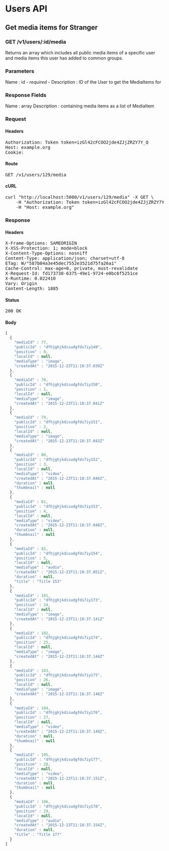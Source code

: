 # Users API

## Get media items for Stranger

### GET /v1/users/:id/media

Returns an array which includes all public media items of a specific user and media items this user has added to common groups.

### Parameters

Name : id *- required -*
Description : ID of the User to get the MediaItems for


### Response Fields

Name : array
Description : containing media items as a list of MediaItem

### Request

#### Headers

<pre>Authorization: Token token=izGl42cFCOO2jde4ZJjZRZY7Y_Q
Host: example.org
Cookie: </pre>

#### Route

<pre>GET /v1/users/129/media</pre>

#### cURL

<pre class="request">curl &quot;http://localhost:5000/v1/users/129/media&quot; -X GET \
	-H &quot;Authorization: Token token=izGl42cFCOO2jde4ZJjZRZY7Y_Q&quot; \
	-H &quot;Host: example.org&quot;</pre>

### Response

#### Headers

<pre>X-Frame-Options: SAMEORIGIN
X-XSS-Protection: 1; mode=block
X-Content-Type-Options: nosniff
Content-Type: application/json; charset=utf-8
ETag: W/&quot;587b04a3e45dec7552e3521d75fa26a1&quot;
Cache-Control: max-age=0, private, must-revalidate
X-Request-Id: fd173730-6375-49e1-9724-e0bc6f5251ce
X-Runtime: 0.022410
Vary: Origin
Content-Length: 1885</pre>

#### Status

<pre>200 OK</pre>

#### Body

```javascript
[
  {
    "mediaId" : 77,
    "publicId" : "dfhjghjkdisudgfds7iy149",
    "position" : 0,
    "localId" : null,
    "mediaType" : "image",
    "createdAt" : "2015-12-23T11:18:37.039Z"
  },
  {
    "mediaId" : 78,
    "publicId" : "dfhjghjkdisudgfds7iy150",
    "position" : 1,
    "localId" : null,
    "mediaType" : "image",
    "createdAt" : "2015-12-23T11:18:37.041Z"
  },
  {
    "mediaId" : 79,
    "publicId" : "dfhjghjkdisudgfds7iy151",
    "position" : 2,
    "localId" : null,
    "mediaType" : "image",
    "createdAt" : "2015-12-23T11:18:37.043Z"
  },
  {
    "mediaId" : 80,
    "publicId" : "dfhjghjkdisudgfds7iy152",
    "position" : 3,
    "localId" : null,
    "mediaType" : "video",
    "createdAt" : "2015-12-23T11:18:37.046Z",
    "duration" : null,
    "thumbnail" : null
  },
  {
    "mediaId" : 81,
    "publicId" : "dfhjghjkdisudgfds7iy153",
    "position" : 4,
    "localId" : null,
    "mediaType" : "video",
    "createdAt" : "2015-12-23T11:18:37.048Z",
    "duration" : null,
    "thumbnail" : null
  },
  {
    "mediaId" : 82,
    "publicId" : "dfhjghjkdisudgfds7iy154",
    "position" : 5,
    "localId" : null,
    "mediaType" : "audio",
    "createdAt" : "2015-12-23T11:18:37.051Z",
    "duration" : null,
    "title" : "Title 153"
  },
  {
    "mediaId" : 101,
    "publicId" : "dfhjghjkdisudgfds7iy173",
    "position" : 24,
    "localId" : null,
    "mediaType" : "image",
    "createdAt" : "2015-12-23T11:18:37.141Z"
  },
  {
    "mediaId" : 102,
    "publicId" : "dfhjghjkdisudgfds7iy174",
    "position" : 25,
    "localId" : null,
    "mediaType" : "image",
    "createdAt" : "2015-12-23T11:18:37.144Z"
  },
  {
    "mediaId" : 103,
    "publicId" : "dfhjghjkdisudgfds7iy175",
    "position" : 26,
    "localId" : null,
    "mediaType" : "image",
    "createdAt" : "2015-12-23T11:18:37.146Z"
  },
  {
    "mediaId" : 104,
    "publicId" : "dfhjghjkdisudgfds7iy176",
    "position" : 27,
    "localId" : null,
    "mediaType" : "video",
    "createdAt" : "2015-12-23T11:18:37.149Z",
    "duration" : null,
    "thumbnail" : null
  },
  {
    "mediaId" : 105,
    "publicId" : "dfhjghjkdisudgfds7iy177",
    "position" : 28,
    "localId" : null,
    "mediaType" : "video",
    "createdAt" : "2015-12-23T11:18:37.151Z",
    "duration" : null,
    "thumbnail" : null
  },
  {
    "mediaId" : 106,
    "publicId" : "dfhjghjkdisudgfds7iy178",
    "position" : 29,
    "localId" : null,
    "mediaType" : "audio",
    "createdAt" : "2015-12-23T11:18:37.154Z",
    "duration" : null,
    "title" : "Title 177"
  }
]
```
